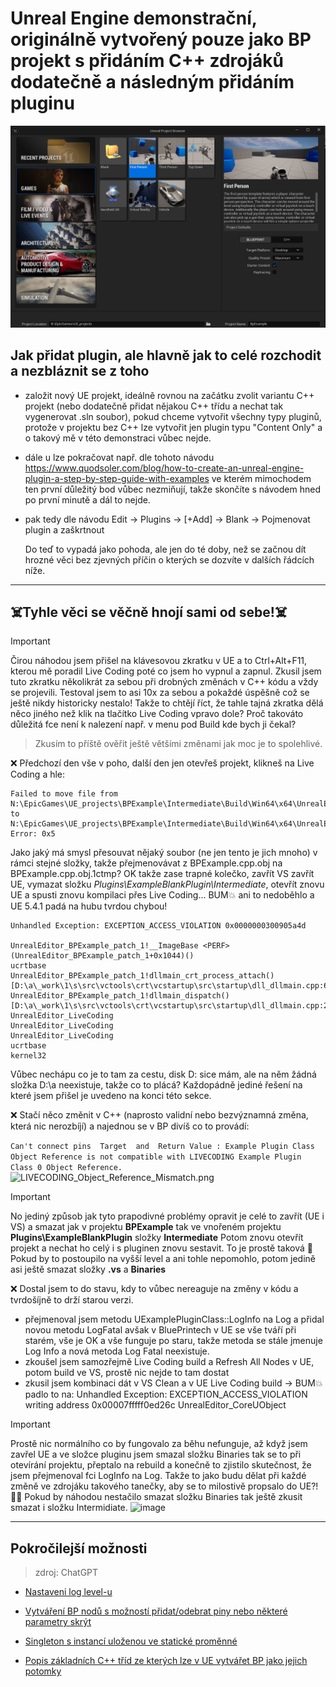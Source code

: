 # Unreal Engine demonstrační, originálně vytvořený pouze jako BP projekt s přidáním C++ zdrojáků dodatečně a následným přidáním pluginu
![Vytvoření projektu](Doc/create-project.png)

## Jak přidat plugin, ale hlavně jak to celé rozchodit a nezbláznit se z toho

- založit nový UE projekt, ideálně rovnou na začátku zvolit variantu C++ projekt (nebo dodatečně přidat nějakou C++ třídu a nechat tak vygenerovat .sln soubor),
  pokud chceme vytvořit všechny typy pluginů, protože v projektu bez C++ lze vytvořit jen plugin typu "Content Only" a o takový mě v této demonstraci vůbec nejde.
- dále u lze pokračovat např. dle tohoto návodu https://www.quodsoler.com/blog/how-to-create-an-unreal-engine-plugin-a-step-by-step-guide-with-examples
  ve kterém mimochodem ten první důležitý bod vůbec nezmiňují, takže skončíte s návodem hned po první minutě a dál to nejde.
- pak tedy dle návodu Edit -> Plugins -> [+Add] -> Blank -> Pojmenovat plugin a zaškrtnout

  Do teď to vypadá jako pohoda, ale jen do té doby, než se začnou dít hrozné věci bez zjevných příčin o kterých se dozvíte v dalších řádcích níže.

----

## ☠️Tyhle věci se věčně hnojí sami od sebe!☠️

> [!IMPORTANT]
> Čirou náhodou jsem přišel na klávesovou zkratku v UE a to Ctrl+Alt+F11, kterou mě poradil Live Coding poté co jsem ho vypnul a zapnul.
> Zkusil jsem tuto zkratku několikrát za sebou při drobných změnách v C++ kódu a vždy se projevili. Testoval jsem to asi 10x za sebou
> a pokaždé úspěšně což se ještě nikdy historicky nestalo!
> Takže to chtějí říct, že tahle tajná zkratka dělá něco jiného než klik na tlačítko Live Coding vpravo dole?
> Proč takováto důležitá fce není k nalezení např. v menu pod Build kde bych ji čekal?
> > Zkusím to příště ověřit ještě většími změnami jak moc je to spolehlivé.

❌ Předchozí den vše v poho, další den jen otevřeš projekt, klikneš na Live Coding a hle:

```
Failed to move file from N:\EpicGames\UE_projects\BPExample\Intermediate\Build\Win64\x64\UnrealEditor\Development\BPExample\BPExample.cpp.obj to 
N:\EpicGames\UE_projects\BPExample\Intermediate\Build\Win64\x64\UnrealEditor\Development\BPExample\BPExample.cpp.obj.lctmp. Error: 0x5
```
Jako jaký má smysl přesouvat nějaký soubor (ne jen tento je jich mnoho) v rámci stejné složky, takže přejmenovávat z BPExample.cpp.obj na BPExample.cpp.obj.1ctmp?
OK takže zase trapné kolečko, zavřít VS zavřít UE, vymazat složku *Plugins\ExampleBlankPlugin\Intermediate*, otevřít znovu UE a spusti znovu kompilaci přes Live Coding...
BUM💥 ani to nedoběhlo a UE 5.4.1 padá na hubu tvrdou chybou!
```
Unhandled Exception: EXCEPTION_ACCESS_VIOLATION 0x0000000300905a4d

UnrealEditor_BPExample_patch_1!__ImageBase <PERF> (UnrealEditor_BPExample_patch_1+0x1044)()
ucrtbase
UnrealEditor_BPExample_patch_1!dllmain_crt_process_attach() [D:\a\_work\1\s\src\vctools\crt\vcstartup\src\startup\dll_dllmain.cpp:66]
UnrealEditor_BPExample_patch_1!dllmain_dispatch() [D:\a\_work\1\s\src\vctools\crt\vcstartup\src\startup\dll_dllmain.cpp:276]
UnrealEditor_LiveCoding
UnrealEditor_LiveCoding
UnrealEditor_LiveCoding
ucrtbase
kernel32
```
Vůbec nechápu co je to tam za cestu, disk D: sice mám, ale na něm žádná složka D:\a neexistuje, takže co to plácá?
Každopádně jediné řešení na které jsem přišel je uvedeno na konci této sekce.

❌ Stačí něco změnit v C++ (naprosto validní nebo bezvýznamná změna, která nic nerozbíjí) a najednou se v BP divíš co to provádí:

```Can't connect pins  Target  and  Return Value : Example Plugin Class Object Reference is not compatible with LIVECODING Example Plugin Class 0 Object Reference.```
![LIVECODING_Object_Reference_Mismatch.png](Doc/LIVECODING_Object_Reference_Mismatch.png)

> [!IMPORTANT]
> No jediný způsob jak tyto prapodivné problémy opravit je celé to zavřít (UE i VS) a smazat jak v projektu **BPExample** tak ve vnořeném projektu 
> **Plugins\ExampleBlankPlugin** složky **Intermediate** Potom znovu otevřít projekt a nechat ho celý i s pluginen znovu sestavit.
> To je prostě taková 💩
> Pokud by to postoupilo na vyšší level a ani tohle nepomohlo, potom jedině asi ještě smazat složky **.vs** a **Binaries**

❌ Dostal jsem to do stavu, kdy to vůbec nereaguje na změny v kódu a tvrdošíjně to drží starou verzi.
- přejmenoval jsem metodu UExamplePluginClass::LogInfo na Log a přidal novou metodu LogFatal avšak v BluePrintech v UE se vše tváří při starém, vše je OK a vše funguje po staru,
  takže metoda se stále jmenuje Log Info a nová metoda Log Fatal neexistuje.
- zkoušel jsem samozřejmě Live Coding build a Refresh All Nodes v UE, potom build ve VS, prostě nic nejde to tam dostat
- zkusil jsem kombinaci dát v VS Clean a v UE Live Coding build -> BUM💥 padlo to na:
  Unhandled Exception: EXCEPTION_ACCESS_VIOLATION writing address 0x00007fffff0ed26c
  UnrealEditor_CoreUObject

> [!IMPORTANT]
> Prostě nic normálního co by fungovalo za běhu nefunguje, až když jsem zavřel UE a ve složce pluginu jsem smazal složku Binaries tak se to při otevírání projektu, přeptalo na rebuild
> a konečně to zjistilo skutečnost, že jsem přejmenoval fci LogInfo na Log. Takže to jako budu dělat při každé změně ve zdrojáku takového tanečky, aby se to milostivě propsalo do UE?! 🤦‍♂️
> Pokud by náhodou nestačilo smazat složku Binaries tak ještě zkusit smazat i složku Intermidiate.
> ![image](Doc/method_name_change_detected.png)

----

## Pokročilejší možnosti
> zdroj: ChatGPT
- [Nastaveni log level-u](Log_level.MD)

- [Vytváření BP nodů s možností přidat/odebrat piny nebo některé parametry skrýt](BP_with_add_pins_or_hide_parameters_in_CPP.MD)

- [Singleton s instancí uloženou ve statické proměnné](CPP_Singleton_statically_stored.MD)

- [Popis základních C++ tříd ze kterých lze v UE vytvářet BP jako jejich potomky](UE_BP_base_classes.MD)
